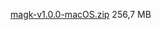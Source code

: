 [magk-v1.0.0-macOS.zip](https://mega.nz/file/PA1jmRwB#XJqNEA4B7bO4FEzkFXFqYxYwyJj6csgSxWNHXY-Qwq8) 256,7 MB
